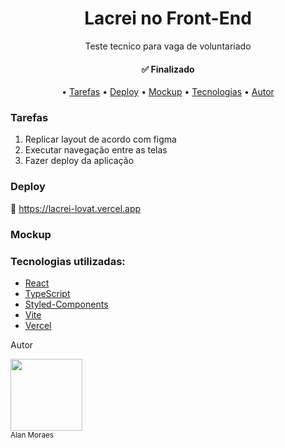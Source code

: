 <h1 align="center">Lacrei no Front-End</h1>

<p align="center">Teste tecnico para vaga de voluntariado</p>
<h4 align="center"> 
 ✅ Finalizado  
</h4>
<p align="center">
 • <a href="#tarefas">Tarefas</a> 
 • <a href="#deploy">Deploy</a>  
 • <a href="#mockup">Mockup</a> 
 • <a href="#tecnologias">Tecnologias</a>
 • <a href="#autor">Autor</a>
</p>

<h3 id="tarefas">Tarefas</h3>

1. Replicar layout de acordo com figma
2. Executar navegação entre as telas
3. Fazer deploy da aplicação

<h3 id="deploy">Deploy</h3>

🔗 https://lacrei-lovat.vercel.app

<h3 id="mockup"> Mockup </h3>


 <h3 id="tecnologias">Tecnologias utilizadas:</h3>

- [React](https://pt-br.reactjs.org/)
- [TypeScript](https://www.typescriptlang.org/)
- [Styled-Components](https://pt-br.reactjs.org/)
- [Vite](https://https://vitejs.dev)
- [Vercel](https://vercel.com)


<p id="autor">Autor </p>

<img src="https://avatars.githubusercontent.com/u/62227850?v=4" width= 115/><br><sub>Alan Moraes</sub>
